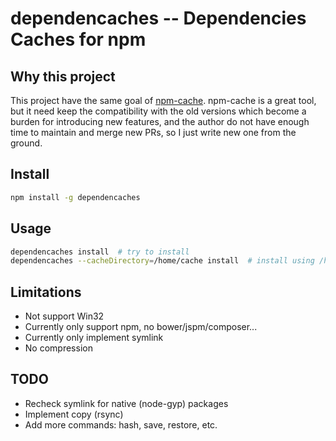 # dependencaches -- Dependencies Caches for npm

## Why this project

This project have the same goal of [npm-cache](https://github.com/swarajban/npm-cache).
npm-cache is a great tool, but it need keep the compatibility with the old
versions which become a burden for introducing new features, and the author
do not have enough time to maintain and merge new PRs, so I just write new
one from the ground.

## Install

```sh
npm install -g dependencaches
```

## Usage

```sh
dependencaches install  # try to install
dependencaches --cacheDirectory=/home/cache install  # install using /home/cache as cache directory
```

## Limitations

- Not support Win32
- Currently only support npm, no bower/jspm/composer...
- Currently only implement symlink
- No compression

## TODO

- Recheck symlink for native (node-gyp) packages
- Implement copy (rsync)
- Add more commands: hash, save, restore, etc.
